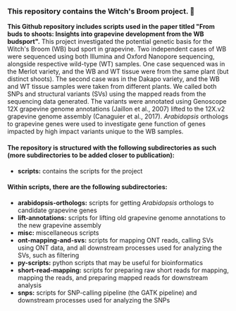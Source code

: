 ### This repository contains the Witch's Broom project. :grapes:

**This Github repository includes scripts used in the paper titled "From buds to shoots: Insights into grapevine development from the WB budsport".** This project investigated the potential genetic basis for the Witch's Broom (WB) bud sport in grapevine. Two independent cases of WB were sequenced using both Illumina and Oxford Nanopore sequencing, alongside respective wild-type (WT) samples. One case sequenced was in the Merlot variety, and the WB and WT tissue were from the same plant (but distinct shoots). The second case was in the Dakapo variety, and the WB and WT tissue samples were taken from different plants. We called both SNPs and structural variants (SVs) using the mapped reads from the sequencing data generated. The variants were annotated using Genoscope 12X grapevine genome annotations (Jaillon et al., 2007) lifted to the 12X.v2 grapevine genome assembly (Canaguier et al., 2017). *Arabidopsis* orthologs to grapevine genes were used to investigate gene function of genes impacted by high impact variants unique to the WB samples.

#### The repository is structured with the following subdirectories as such (more subdirectories to be added closer to publication):

* **scripts:** contains the scripts for the project

#### Within scripts, there are the following subdirectories:

* **arabidopsis-orthologs:** scripts for getting *Arabidopsis* orthologs to candidate grapevine genes
* **lift-annotations:** scripts for lifting old grapevine genome annotations to the new grapevine assembly
* **misc:** miscellaneous scripts
* **ont-mapping-and-svs:** scripts for mapping ONT reads, calling SVs using ONT data, and all downstream processes used for analyzing the SVs, such as filtering
* **py-scripts:** python scripts that may be useful for bioinformatics
* **short-read-mapping:** scripts for preparing raw short reads for mapping, mapping the reads, and preparing mapped reads for downstream analysis
* **snps:** scripts for SNP-calling pipeline (the GATK pipeline) and downstream processes used for analyzing the SNPs
